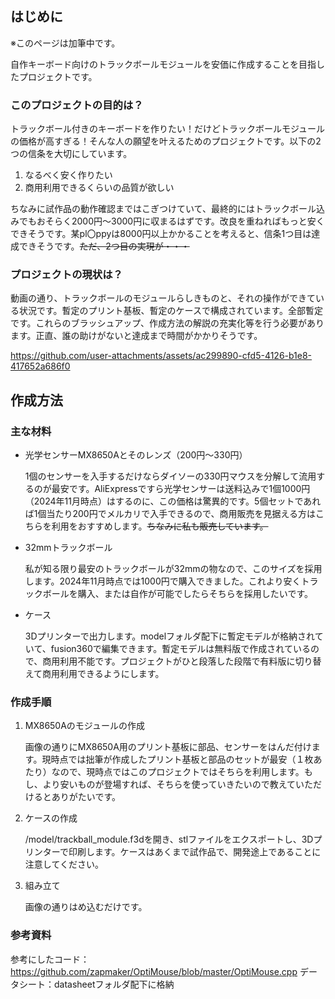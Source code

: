 ## はじめに
※このページは加筆中です。

自作キーボード向けのトラックボールモジュールを安価に作成することを目指したプロジェクトです。

### このプロジェクトの目的は？
トラックボール付きのキーボードを作りたい！だけどトラックボールモジュールの価格が高すぎる！そんな人の願望を叶えるためのプロジェクトです。以下の2つの信条を大切にしています。
1. なるべく安く作りたい
2. 商用利用できるくらいの品質が欲しい

ちなみに試作品の動作確認まではこぎつけていて、最終的にはトラックボール込みでもおそらく2000円～3000円に収まるはずです。改良を重ねればもっと安くできそうです。某pl〇ppyは8000円以上かかることを考えると、信条1つ目は達成できそうです。~~ただ、2つ目の実現が・・・~~

### プロジェクトの現状は？
動画の通り、トラックボールのモジュールらしきものと、それの操作ができている状況です。暫定のプリント基板、暫定のケースで構成されています。全部暫定です。これらのブラッシュアップ、作成方法の解説の充実化等を行う必要があります。正直、誰の助けがないと達成まで時間がかかりそうです。


https://github.com/user-attachments/assets/ac299890-cfd5-4126-b1e8-417652a686f0

## 作成方法

### 主な材料
+ 光学センサーMX8650Aとそのレンズ（200円～330円）
 
   1個のセンサーを入手するだけならダイソーの330円マウスを分解して流用するのが最安です。AliExpressですら光学センサーは送料込みで1個1000円（2024年11月時点）はするのに、この価格は驚異的です。5個セットであれば1個当たり200円でメルカリで入手できるので、商用販売を見据える方はこちらを利用をおすすめします。~~ちなみに私も販売しています。~~

+ 32mmトラックボール
 
   私が知る限り最安のトラックボールが32mmの物なので、このサイズを採用します。2024年11月時点では1000円で購入できました。これより安くトラックボールを購入、または自作が可能でしたらそちらを採用したいです。

+ ケース
 
   3Dプリンターで出力します。modelフォルダ配下に暫定モデルが格納されていて、fusion360で編集できます。暫定モデルは無料版で作成されているので、商用利用不能です。プロジェクトがひと段落した段階で有料版に切り替えて商用利用できるようにします。


### 作成手順

1. MX8650Aのモジュールの作成
 
   画像の通りにMX8650A用のプリント基板に部品、センサーをはんだ付けます。現時点では拙筆が作成したプリント基板と部品のセットが最安（１枚あたり）なので、現時点ではこのプロジェクトではそちらを利用します。もし、より安いものが登場すれば、そちらを使っていきたいので教えていただけるとありがたいです。

2. ケースの作成
 
   /model/trackball_module.f3dを開き、stlファイルをエクスポートし、3Dプリンターで印刷します。ケースはあくまで試作品で、開発途上であることに注意してください。

3. 組み立て
 
   画像の通りはめ込むだけです。

### 参考資料

参考にしたコード：https://github.com/zapmaker/OptiMouse/blob/master/OptiMouse.cpp
データシート：datasheetフォルダ配下に格納
